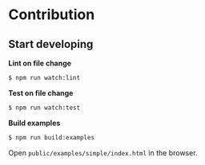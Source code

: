 # Contribution

## Start developing

**Lint on file change**

```sh
$ npm run watch:lint
```

**Test on file change**

```sh
$ npm run watch:test
```

**Build examples**

```sh
$ npm run build:examples
```

Open `public/examples/simple/index.html` in the browser.
